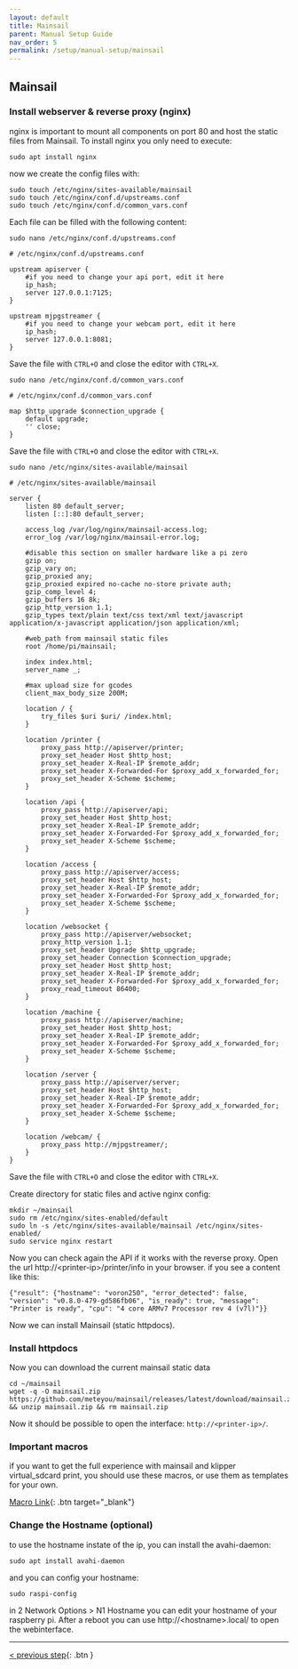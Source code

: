 ```yaml
---
layout: default
title: Mainsail
parent: Manual Setup Guide
nav_order: 5
permalink: /setup/manual-setup/mainsail
---
```




## Mainsail
### Install webserver & reverse proxy (nginx)

nginx is important to mount all components on port 80 and host the static files from Mainsail. To install nginx you only need to execute:

`sudo apt install nginx`

now we create the config files with:

```
sudo touch /etc/nginx/sites-available/mainsail
sudo touch /etc/nginx/conf.d/upstreams.conf
sudo touch /etc/nginx/conf.d/common_vars.conf
```

Each file can be filled with the following content:

`sudo nano /etc/nginx/conf.d/upstreams.conf`

```
# /etc/nginx/conf.d/upstreams.conf

upstream apiserver {
    #if you need to change your api port, edit it here
    ip_hash;
    server 127.0.0.1:7125;
}

upstream mjpgstreamer {
    #if you need to change your webcam port, edit it here
    ip_hash;
    server 127.0.0.1:8081;
}
```
Save the file with `CTRL+O` and close the editor with `CTRL+X`.


`sudo nano /etc/nginx/conf.d/common_vars.conf`

```
# /etc/nginx/conf.d/common_vars.conf

map $http_upgrade $connection_upgrade {
    default upgrade;
    '' close;
}
```
Save the file with `CTRL+O` and close the editor with `CTRL+X`.

`sudo nano /etc/nginx/sites-available/mainsail`

```
# /etc/nginx/sites-available/mainsail

server {
    listen 80 default_server;
    listen [::]:80 default_server;

    access_log /var/log/nginx/mainsail-access.log;
    error_log /var/log/nginx/mainsail-error.log;

    #disable this section on smaller hardware like a pi zero
    gzip on;
    gzip_vary on;
    gzip_proxied any;
    gzip_proxied expired no-cache no-store private auth;
    gzip_comp_level 4;
    gzip_buffers 16 8k;
    gzip_http_version 1.1;
    gzip_types text/plain text/css text/xml text/javascript application/x-javascript application/json application/xml;

    #web_path from mainsail static files
    root /home/pi/mainsail;

    index index.html;
    server_name _;

    #max upload size for gcodes
    client_max_body_size 200M;

    location / {
        try_files $uri $uri/ /index.html;
    }

    location /printer {
        proxy_pass http://apiserver/printer;
        proxy_set_header Host $http_host;
        proxy_set_header X-Real-IP $remote_addr;
        proxy_set_header X-Forwarded-For $proxy_add_x_forwarded_for;
        proxy_set_header X-Scheme $scheme;
    }

    location /api {
        proxy_pass http://apiserver/api;
        proxy_set_header Host $http_host;
        proxy_set_header X-Real-IP $remote_addr;
        proxy_set_header X-Forwarded-For $proxy_add_x_forwarded_for;
        proxy_set_header X-Scheme $scheme;
    }

    location /access {
        proxy_pass http://apiserver/access;
        proxy_set_header Host $http_host;
        proxy_set_header X-Real-IP $remote_addr;
        proxy_set_header X-Forwarded-For $proxy_add_x_forwarded_for;
        proxy_set_header X-Scheme $scheme;
    }

    location /websocket {
        proxy_pass http://apiserver/websocket;
        proxy_http_version 1.1;
        proxy_set_header Upgrade $http_upgrade;
        proxy_set_header Connection $connection_upgrade;
        proxy_set_header Host $http_host;
        proxy_set_header X-Real-IP $remote_addr;
        proxy_set_header X-Forwarded-For $proxy_add_x_forwarded_for;
        proxy_read_timeout 86400;
    }

    location /machine {
        proxy_pass http://apiserver/machine;
        proxy_set_header Host $http_host;
        proxy_set_header X-Real-IP $remote_addr;
        proxy_set_header X-Forwarded-For $proxy_add_x_forwarded_for;
        proxy_set_header X-Scheme $scheme;
    }

    location /server {
        proxy_pass http://apiserver/server;
        proxy_set_header Host $http_host;
        proxy_set_header X-Real-IP $remote_addr;
        proxy_set_header X-Forwarded-For $proxy_add_x_forwarded_for;
        proxy_set_header X-Scheme $scheme;
    }

    location /webcam/ {
        proxy_pass http://mjpgstreamer/;
    }
}
```
Save the file with `CTRL+O` and close the editor with `CTRL+X`.

Create directory for static files and active nginx config:

```
mkdir ~/mainsail
sudo rm /etc/nginx/sites-enabled/default
sudo ln -s /etc/nginx/sites-available/mainsail /etc/nginx/sites-enabled/
sudo service nginx restart
```

Now you can check again the API if it works with the reverse proxy. Open the url http://\<printer-ip\>/printer/info in your browser. if you see a content like this:

```
{"result": {"hostname": "voron250", "error_detected": false, "version": "v0.8.0-479-gd586fb06", "is_ready": true, "message": "Printer is ready", "cpu": "4 core ARMv7 Processor rev 4 (v7l)"}}
```

Now we can install Mainsail (static httpdocs).

### Install httpdocs

Now you can download the current mainsail static data

```
cd ~/mainsail
wget -q -O mainsail.zip https://github.com/meteyou/mainsail/releases/latest/download/mainsail.zip && unzip mainsail.zip && rm mainsail.zip
```

Now it should be possible to open the interface: `http://<printer-ip>/`.

### Important macros

if you want to get the full experience with mainsail and klipper virtual_sdcard print, you should use these macros, or use them as templates for your own.

[Macro Link](../../necessary-cfg.md){: .btn target="_blank"}


### Change the Hostname (optional)

to use the hostname instate of the ip, you can install the avahi-daemon:

`sudo apt install avahi-daemon`

and you can config your hostname:

`sudo raspi-config`

in 2 Network Options > N1 Hostname you can edit your hostname of your raspberry pi. After a reboot you can use http://\<hostname\>.local/ to open the webinterface.


---
[< previous step](moonraker.md){: .btn }
